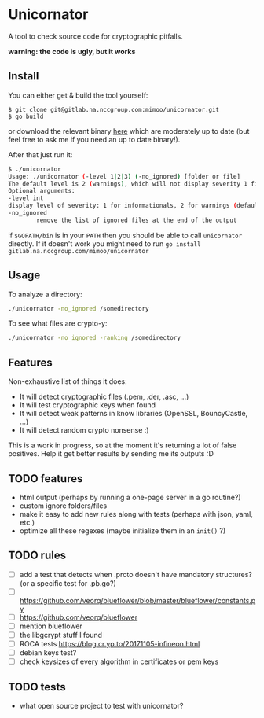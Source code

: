 # Unicornator

A tool to check source code for cryptographic pitfalls.

**warning: the code is ugly, but it works**

## Install

You can either get & build the tool yourself:

```
$ git clone git@gitlab.na.nccgroup.com:mimoo/unicornator.git
$ go build
```

or download the relevant binary [here](https://github.com/mimoo/unicornator/releases/tag/0.1.0) which are moderately up to date (but feel free to ask me if you need an up to date binary!).

After that just run it:

```sh
$ ./unicornator
Usage: ./unicornator (-level 1|2|3) (-no_ignored) [folder or file]
The default level is 2 (warnings), which will not display severity 1 findings (informationals)
Optional arguments:
-level int
display level of severity: 1 for informationals, 2 for warnings (default), 3 for important (default 2)
-no_ignored
        remove the list of ignored files at the end of the output
```

if `$GOPATH/bin` is in your `PATH` then you should be able to call `unicornator` directly. If it doesn't work you might need to run `go install gitlab.na.nccgroup.com/mimoo/unicornator`

## Usage

To analyze a directory:

```sh
./unicornator -no_ignored /somedirectory
```

To see what files are crypto-y:

```sh
./unicornator -no_ignored -ranking /somedirectory
```

## Features

Non-exhaustive list of things it does:

* It will detect cryptographic files (.pem, .der, .asc, ...)
* It will test cryptographic keys when found
* It will detect weak patterns in know libraries (OpenSSL, BouncyCastle, ...)
* It will detect random crypto nonsense :)

This is a work in progress, so at the moment it's returning a lot of false positives. Help it get better results by sending me its outputs :D

## TODO features 

* html output (perhaps by running a one-page server in a go routine?)
* custom ignore folders/files
* make it easy to add new rules along with tests (perhaps with json, yaml, etc.)
* optimize all these regexes (maybe initialize them in an `init()` ?)

## TODO rules

- [ ] add a test that detects when .proto doesn't have mandatory structures? (or a specific test for .pb.go?)
- [ ] https://github.com/veorq/blueflower/blob/master/blueflower/constants.py
- [ ] https://github.com/veorq/blueflower
- [ ] mention blueflower
- [ ] the libgcrypt stuff I found
- [ ] ROCA tests https://blog.cr.yp.to/20171105-infineon.html
- [ ] debian keys test?
- [ ] check keysizes of every algorithm in certificates or pem keys

## TODO tests

* what open source project to test with unicornator?

